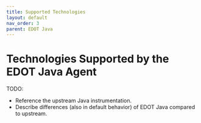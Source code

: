 ```yaml
---
title: Supported Technologies
layout: default
nav_order: 3
parent: EDOT Java
---
```


# Technologies Supported by the EDOT Java Agent

TODO:
- Reference the upstream Java instrumentation.
- Describe differences (also in default behavior) of EDOT Java compared to upstream.